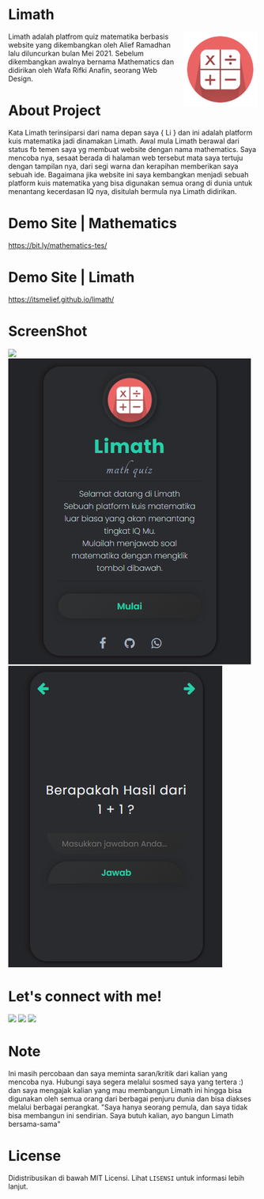 # Limath

<img src="asset/image/logo.png" width=150 align=right>

Limath adalah platfrom quiz matematika berbasis website yang dikembangkan oleh Alief Ramadhan lalu diluncurkan bulan Mei 2021. Sebelum dikembangkan awalnya bernama Mathematics dan didirikan oleh Wafa Rifki Anafin, seorang Web Design.

# About Project
Kata Limath terinsiparsi dari nama depan saya { Li } dan ini adalah platform kuis matematika jadi dinamakan Limath. Awal mula Limath berawal dari status fb temen saya yg membuat website dengan nama mathematics. Saya mencoba nya, sesaat berada di halaman web tersebut mata saya tertuju dengan tampilan nya, dari segi warna dan kerapihan memberikan saya sebuah ide. Bagaimana jika website ini saya kembangkan menjadi sebuah platform kuis matematika yang bisa digunakan semua orang di dunia untuk menantang kecerdasan IQ nya, disitulah bermula nya Limath didirikan.

# Demo Site | Mathematics
<a href="https://bit.ly/mathematics-tes/">https://bit.ly/mathematics-tes/</a>

# Demo Site | Limath
<a href="https://itsmelief.github.io/limath/">https://itsmelief.github.io/limath/</a>

# ScreenShot
<img src="https://i.top4top.io/p_196665d291.png">
<img src="screenshot/home.PNG">
<img src="screenshot/question.PNG">

# Let's connect with me!
<p>
    <a href="https://itsmelief.my.id" target="_blank"><img src="https://img.shields.io/badge/Website-https://itsmelief.my.id-blue?" /></a>
    <a href="https://facebook.com/heyy.liff.56" target="_blank"><img src="https://img.shields.io/badge/Facebook-heyy.liff.56-blue" /></a>
    <a href="https://wa.me/6282113345886?text=Halo+Bang+Lief+Tampan :v" target="_blank"><img src="https://img.shields.io/badge/Whatsapp-@itsmelief-blue" /></a>
</p>

# Note 
Ini masih percobaan dan saya meminta saran/kritik dari kalian yang mencoba nya. Hubungi saya segera melalui sosmed saya yang tertera :) dan saya mengajak kalian yang mau membangun Limath ini hingga bisa digunakan oleh semua orang dari berbagai penjuru dunia dan bisa diakses melalui berbagai perangkat. 
"Saya hanya seorang pemula, dan saya tidak bisa membangun ini sendirian. Saya butuh kalian, ayo bangun Limath bersama-sama" 

# License
Didistribusikan di bawah MIT Licensi. Lihat `LISENSI` untuk informasi lebih lanjut.
